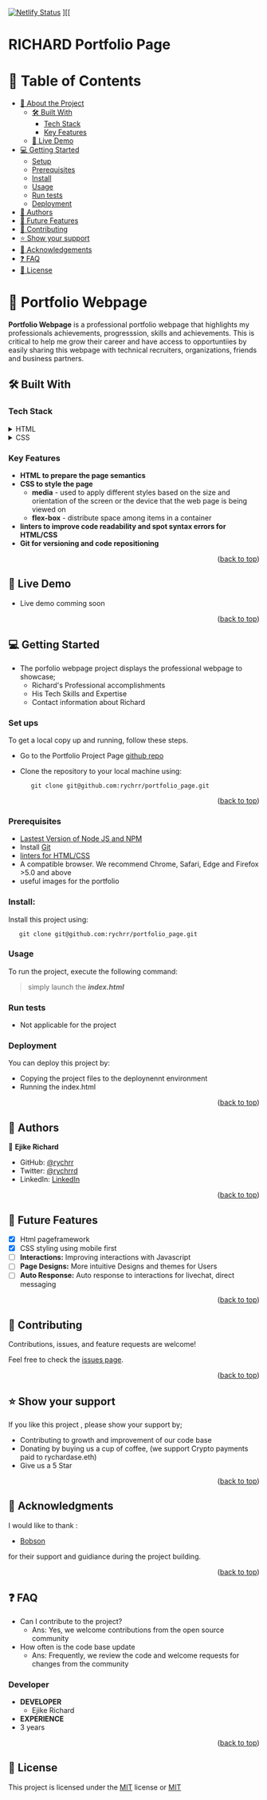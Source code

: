 [![Netlify Status](https://api.netlify.com/api/v1/badges/72006473-43c5-421c-8559-3af11a934d2e/deploy-status)](https://app.netlify.com/sites/printinpress-landingpage/deploys)
][[

#  RICHARD Portfolio Page 

# 📗 Table of Contents
- [📖 About the Project](#about-project)
  - [🛠 Built With](#built-with)
    - [Tech Stack](#tech-stack)
    - [Key Features](#key-features)
  - [🚀 Live Demo](#live-demo)
- [💻 Getting Started](#getting-started)
  - [Setup](#setup)
  - [Prerequisites](#prerequisites)
  - [Install](#install)
  - [Usage](#usage)
  - [Run tests](#run-tests)
  - [Deployment](#triangular_flag_on_post-deployment)
- [👥 Authors](#authorss)
- [🔭 Future Features](#future-features)
- [🤝 Contributing](#contributing)
- [⭐️ Show your support](#support)
- [🙏 Acknowledgements](#acknowledgements)
- [❓ FAQ](#faq)
- [📝 License](#license)


<!-- PROJECT DESCRIPTION -->
# 📖 Portfolio Webpage <a name="about-project"></a>

**Portfolio Webpage** is a professional portfolio webpage that highlights my professionals achievements, progresssion, skills and achievements. This is critical to help me grow their career and have access to opportuntiies by easily sharing this webpage with technical recruiters, organizations, friends and business partners. 

## 🛠 Built With <a name="HTML and CSS "></a>
 
### Tech Stack <a name="Tech-stack"></a>

<details>
  <summary>HTML</summary>
  <ul>
    <li><a href="https://developer.mozilla.org/en-US/docs/Web/HTML">HTML</a></li>
  </ul>
</details>

<details>
  <summary>CSS</summary>
  <ul>
    <li><a href="https://developer.mozilla.org/en-US/docs/Web/CSS">CSS</a></li>
  </ul>
</details>

<!-- KEY FEATURES -->
### Key Features <a name="key-features"></a>

- **HTML to prepare the page semantics**
- **CSS to style the  page**
    - **media** - used to apply different styles based on the size and orientation of the screen or the device that the web page is being viewed on
    - **flex-box** - distribute space among items in a container
- **linters to improve code readability and spot syntax errors for HTML/CSS**
- **Git for versioning and code repositioning**

<p align="right">(<a href="#readme-top">back to top</a>)</p>

<!-- LIVE DEMO -->

## 🚀 Live Demo <a name="live-demo"></a>

- Live demo comming soon 

<p align="right">(<a href="#readme-top">back to top</a>)</p>

<!-- GETTING STARTED -->

## 💻 Getting Started <a name="getting-started"></a>

- The porfolio webpage project displays the professional webpage to showcase;
  - Richard's Professional accomplishments
  - His Tech Skills and Expertise
  - Contact  information about Richard

### Set ups <a name ="setup"> </a>
To get a local copy up and running, follow these steps.
- Go to the Portfolio Project Page [github repo](git@github.com:rychrr/portfolio_page.git)
- Clone the repository to your local machine using:
   
   ```
      git clone git@github.com:rychrr/portfolio_page.git
   ```
<p align="right">(<a href="#readme-top">back to top</a>)</p>

### Prerequisites <a name="prerequisites"></a>

- [Lastest Version of Node JS and NPM](www.nodejs.com)
- Install [Git](www.github.com)
- [linters for HTML/CSS](https://github.com/microverseinc/linters-config/tree/master/html-css)
- A compatible browser. We recommend Chrome, Safari, Edge and Firefox >5.0 and above
- useful images for the portfolio

### Install: <a name="install"></a>
Install this project using:

   ```
      git clone git@github.com:rychrr/portfolio_page.git
   ```

### Usage <a name="usage"> </a>
To run the project, execute the following command:

  > simply launch the ***index.html***

### Run tests <a name="run-tests"> </a>
  - Not applicable for the project

### Deployment <a name="#triangular_flag_on_post-deployment"> </a>

You can deploy this project by:
-  Copying the project files to the deploynennt environment
-  Running the index.html
<p align="right">(<a href="#readme-top">back to top</a>)</p>

<!-- AUTHORS -->
## 👥 Authors <a name="authors"></a>

👤 **Ejike Richard**
- GitHub: [@rychrr](https://github.com/rychrr)
- Twitter: [@rychrrd](https://twitter.com/rychardase)
- LinkedIn: [LinkedIn](https://linkedin.com/in/ejikeozonkwo)


<p align="right">(<a href="#readme-top">back to top</a>)</p>

<!-- FUTURE FEATURES -->
## 🔭 Future Features <a name="future-features"></a>
- [x] Html pageframework
- [x] CSS styling using  mobile first
- [ ] **Interactions:** Improving interactions with Javascript
- [ ] **Page Designs:** More intuitive Designs and themes for Users
- [ ] **Auto Response:** Auto response to interactions for livechat, direct messaging
<p align="right">(<a href="#readme-top">back to top</a>)</p>

<!-- CONTRIBUTING -->
## 🤝 Contributing <a name="contributing"></a>

Contributions, issues, and feature requests are welcome!

Feel free to check the [issues page](https://github.com/microverseinc/curriculum-html-css/issues).

<p align="right">(<a href="#readme-top">back to top</a>)</p>

<!-- SUPPORT -->

## ⭐️ Show your support <a name="support"></a>

If you like this project , please show your support by;
-  Contributing to growth and improvement of our code base
-  Donating by buying us a cup of coffee, (we support Crypto payments paid to rychardase.eth)
-  Give us a 5 Star 

<p align="right">(<a href="#readme-top">back to top</a>)</p>

<!-- ACKNOWLEDGEMENTS -->
## 🙏 Acknowledgments <a name="acknowledgements"></a>

I would like to thank :
- [Bobson](https://github.com/KALUNGI-J-BOBSON)

for their support and guidiance during the project building.
<p align="right">(<a href="#readme-top">back to top</a>)</p>

<!-- FAQ (optional) -->
## ❓ FAQ <a name="faq"></a>
  - Can I contribute to the project?
    - Ans: Yes, we welcome contributions from the open source community
  - How often is the code base update
    - Ans: Frequently, we review the code and welcome requests for changes from the community  

### Developer
- **DEVELOPER**
  - Ejike Richard 
- **EXPERIENCE**
 - 3 years

<!-- LICENSE -->
<p align="right">(<a href="#readme-top">back to top</a>)</p>

## 📝 License <a name="license"> </a>
This project is licensed under the [MIT](https://opensource.org/license/mit/) license or [MIT](./LICENSE)


